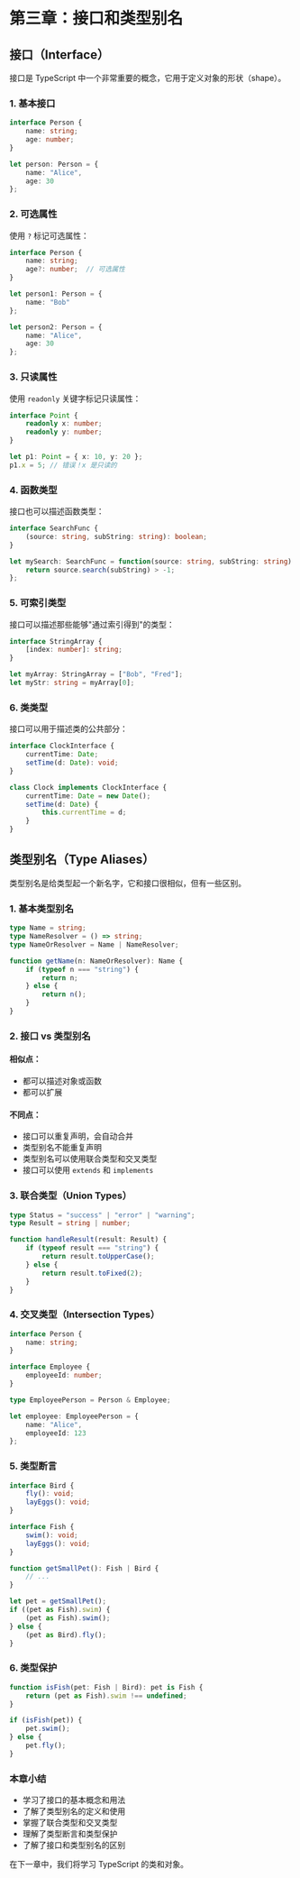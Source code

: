 # 第三章：接口和类型别名

## 接口（Interface）

接口是 TypeScript 中一个非常重要的概念，它用于定义对象的形状（shape）。

### 1. 基本接口

```typescript
interface Person {
    name: string;
    age: number;
}

let person: Person = {
    name: "Alice",
    age: 30
};
```

### 2. 可选属性

使用 `?` 标记可选属性：

```typescript
interface Person {
    name: string;
    age?: number;  // 可选属性
}

let person1: Person = {
    name: "Bob"
};

let person2: Person = {
    name: "Alice",
    age: 30
};
```

### 3. 只读属性

使用 `readonly` 关键字标记只读属性：

```typescript
interface Point {
    readonly x: number;
    readonly y: number;
}

let p1: Point = { x: 10, y: 20 };
p1.x = 5; // 错误！x 是只读的
```

### 4. 函数类型

接口也可以描述函数类型：

```typescript
interface SearchFunc {
    (source: string, subString: string): boolean;
}

let mySearch: SearchFunc = function(source: string, subString: string) {
    return source.search(subString) > -1;
};
```

### 5. 可索引类型

接口可以描述那些能够"通过索引得到"的类型：

```typescript
interface StringArray {
    [index: number]: string;
}

let myArray: StringArray = ["Bob", "Fred"];
let myStr: string = myArray[0];
```

### 6. 类类型

接口可以用于描述类的公共部分：

```typescript
interface ClockInterface {
    currentTime: Date;
    setTime(d: Date): void;
}

class Clock implements ClockInterface {
    currentTime: Date = new Date();
    setTime(d: Date) {
        this.currentTime = d;
    }
}
```

## 类型别名（Type Aliases）

类型别名是给类型起一个新名字，它和接口很相似，但有一些区别。

### 1. 基本类型别名

```typescript
type Name = string;
type NameResolver = () => string;
type NameOrResolver = Name | NameResolver;

function getName(n: NameOrResolver): Name {
    if (typeof n === "string") {
        return n;
    } else {
        return n();
    }
}
```

### 2. 接口 vs 类型别名

#### 相似点：
- 都可以描述对象或函数
- 都可以扩展

#### 不同点：
- 接口可以重复声明，会自动合并
- 类型别名不能重复声明
- 类型别名可以使用联合类型和交叉类型
- 接口可以使用 `extends` 和 `implements`

### 3. 联合类型（Union Types）

```typescript
type Status = "success" | "error" | "warning";
type Result = string | number;

function handleResult(result: Result) {
    if (typeof result === "string") {
        return result.toUpperCase();
    } else {
        return result.toFixed(2);
    }
}
```

### 4. 交叉类型（Intersection Types）

```typescript
interface Person {
    name: string;
}

interface Employee {
    employeeId: number;
}

type EmployeePerson = Person & Employee;

let employee: EmployeePerson = {
    name: "Alice",
    employeeId: 123
};
```

### 5. 类型断言

```typescript
interface Bird {
    fly(): void;
    layEggs(): void;
}

interface Fish {
    swim(): void;
    layEggs(): void;
}

function getSmallPet(): Fish | Bird {
    // ...
}

let pet = getSmallPet();
if ((pet as Fish).swim) {
    (pet as Fish).swim();
} else {
    (pet as Bird).fly();
}
```

### 6. 类型保护

```typescript
function isFish(pet: Fish | Bird): pet is Fish {
    return (pet as Fish).swim !== undefined;
}

if (isFish(pet)) {
    pet.swim();
} else {
    pet.fly();
}
```

### 本章小结

- 学习了接口的基本概念和用法
- 了解了类型别名的定义和使用
- 掌握了联合类型和交叉类型
- 理解了类型断言和类型保护
- 了解了接口和类型别名的区别

在下一章中，我们将学习 TypeScript 的类和对象。
